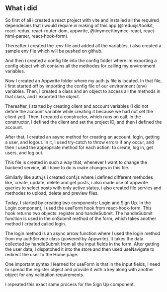 ## What i did

So first of all i created a react project with vite and installed all the required dependecies that i would require in making of this app (@reduxjs/toolkit, react-redux, react-router-dom, appwrite, @tinymce/tinymce-react, react-html-parser, react-hook-form).

Thereafter i created the .env file and added all the variables, i also created a sample env file which will be pushed on github. 

And then i created a config file into the config folder where im exporting a config object which contains all the methodes for calling my environment variables.


Now I created an Appwrite folder where my auth.js file is located. In that file, I first started off by importing the config file of our environment (env) variables. Then, I created a class and an object to access all the methods in that class, and I exported the object.

Thereafter, I started by creating client and account variables (I did not define the account variable while creating it because we had not set the client yet). Then, I created a constructor, which runs on call. In the constructor, I defined the client and set the project ID, and then I defined the account.

After that, I created an async method for creating an account, login, getting a user, and logout. In it, I used try-catch to throw errors if any occur, and then I used the appropriate method for each action: to create, log in, get users, and log out.

This file is created in such a way that, whenever I want to change the backend service, all I have to do is make changes in this file.

Similarly like auth.js i created conf.js where i defined different methodes like, create, update, delete and get posts, i also made use of appwrite queries to select posts with only active status, i also created file servies and methodes to upload, delete and preview files. 

Today, I started by creating two components: Login and Sign Up. In the Login component, I used the useForm hook from react-hook-form. This hook returns two objects: register and handleSubmit. The handleSubmit function is used in the onSubmit method of the form, which takes another method I created called login.

The login method is an async arrow function where I used the login method from my authService class (powered by Appwrite). It takes the data collected by handleSubmit from all the input fields in the form. After getting the user data, I dispatched it into the store and then used useNavigate to redirect the user to the Home page.

One important syntax I learned for useForm is that in the input fields, I need to spread the register object and provide it with a key along with another object for any validation requirements.

I repeated this exact same process for the Sign Up component.